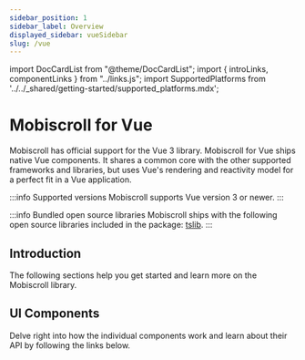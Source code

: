 ```yaml
---
sidebar_position: 1
sidebar_label: Overview
displayed_sidebar: vueSidebar
slug: /vue
---
```


import DocCardList from "@theme/DocCardList";
import { introLinks, componentLinks } from "../links.js";
import SupportedPlatforms from '../../\_shared/getting-started/supported_platforms.mdx';

# Mobiscroll for Vue

Mobiscroll has official support for the Vue 3 library. Mobiscroll for Vue ships native Vue components.
It shares a common core with the other supported frameworks and libraries, but uses Vue's rendering and reactivity model for a perfect fit in a Vue application.

:::info Supported versions
Mobiscroll supports Vue version 3 or newer.
:::

:::info Bundled open source libraries
Mobiscroll ships with the following open source libraries included in the package: [tslib](https://www.npmjs.com/package/tslib).
:::

<SupportedPlatforms />

## Introduction

The following sections help you get started and learn more on the Mobiscroll library.

<DocCardList items={introLinks} />

## UI Components

Delve right into how the individual components work and learn about their API by following the links below.

<DocCardList items={componentLinks} />